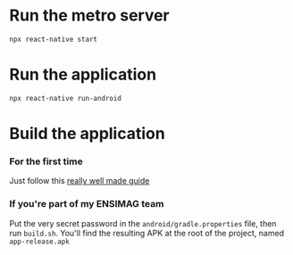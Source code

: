 # Run the metro server

```
npx react-native start
```

# Run the application

```
npx react-native run-android
```

# Build the application

### For the first time 

Just follow this [really well made guide](https://medium.com/@tywosemail/building-an-apk-file-for-a-react-native-android-project-involves-several-steps-e97d1294aafc)

### If you're part of my ENSIMAG team

Put the very secret password in the `android/gradle.properties` file, then run `build.sh`.
You'll find the resulting APK at the root of the project, named `app-release.apk`
